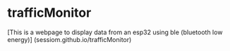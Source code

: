 # trafficMonitor
[This is a webpage to display data from an esp32 using ble (bluetooth low energy)]
(sessiom.github.io/trafficMonitor)
